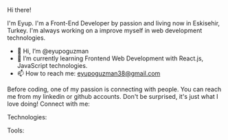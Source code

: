 Hi there!


I'm Eyup. I'm a Front-End Developer by passion and living now in Eskisehir, Turkey. I'm always working on a improve myself in web development technologies.


- 👋 Hi, I’m @eyupoguzman
- 🌱 I’m currently learning Frontend Web Development with React.js, JavaScript technologies.
- 📫 How to reach me: eyupoguzman38@gmail.com

Before coding, one of my passion is connecting with people. You can reach me from my linkedin or github accounts. Don't be surprised, it's just what I love doing!
Connect with me:



Technologies:


Tools:

<!---
eyupoguzman/eyupoguzman is a ✨ special ✨ repository because its `README.md` (this file) appears on your GitHub profile.
You can click the Preview link to take a look at your changes.
--->
